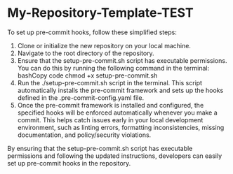 # My-Repository-Template-TEST

To set up pre-commit hooks, follow these simplified steps:
1.	Clone or initialize the new repository on your local machine.
2.	Navigate to the root directory of the repository.
3.	Ensure that the setup-pre-commit.sh script has executable permissions. You can do this by running the following command in the terminal:
bashCopy code
chmod +x setup-pre-commit.sh 
4.	Run the ./setup-pre-commit.sh script in the terminal. This script automatically installs the pre-commit framework and sets up the hooks defined in the .pre-commit-config.yaml file.
5.	Once the pre-commit framework is installed and configured, the specified hooks will be enforced automatically whenever you make a commit. This helps catch issues early in your local development environment, such as linting errors, formatting inconsistencies, missing documentation, and policy/security violations.

By ensuring that the setup-pre-commit.sh script has executable permissions and following the updated instructions, developers can easily set up pre-commit hooks in the repository.





